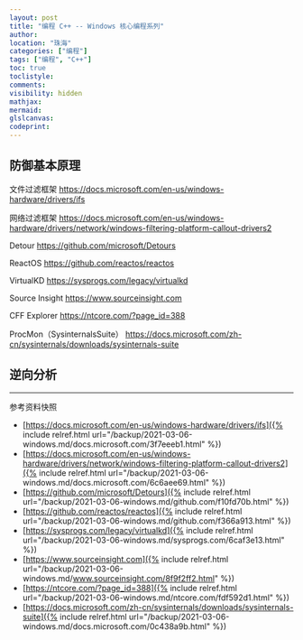 ```yaml
---
layout: post
title: "编程 C++ -- Windows 核心编程系列"
author:
location: "珠海"
categories: ["编程"]
tags: ["编程", "C++"]
toc: true
toclistyle:
comments:
visibility: hidden
mathjax:
mermaid:
glslcanvas:
codeprint:
---
```



## 防御基本原理

文件过滤框架
https://docs.microsoft.com/en-us/windows-hardware/drivers/ifs

网络过滤框架
https://docs.microsoft.com/en-us/windows-hardware/drivers/network/windows-filtering-platform-callout-drivers2

Detour
https://github.com/microsoft/Detours

ReactOS
https://github.com/reactos/reactos

VirtualKD
https://sysprogs.com/legacy/virtualkd

Source Insight
https://www.sourceinsight.com

CFF Explorer
https://ntcore.com/?page_id=388

ProcMon（SysinternalsSuite）
https://docs.microsoft.com/zh-cn/sysinternals/downloads/sysinternals-suite


## 逆向分析

<hr class='reviewline'/>
<p class='reviewtip'><script type='text/javascript' src='{% include relref.html url="/assets/reviewjs/blogs/2021-03-06-windows.md.js" %}'></script></p>
<font class='ref_snapshot'>参考资料快照</font>

- [https://docs.microsoft.com/en-us/windows-hardware/drivers/ifs]({% include relref.html url="/backup/2021-03-06-windows.md/docs.microsoft.com/3f7eeeb1.html" %})
- [https://docs.microsoft.com/en-us/windows-hardware/drivers/network/windows-filtering-platform-callout-drivers2]({% include relref.html url="/backup/2021-03-06-windows.md/docs.microsoft.com/6c6aee69.html" %})
- [https://github.com/microsoft/Detours]({% include relref.html url="/backup/2021-03-06-windows.md/github.com/f10fd70b.html" %})
- [https://github.com/reactos/reactos]({% include relref.html url="/backup/2021-03-06-windows.md/github.com/f366a913.html" %})
- [https://sysprogs.com/legacy/virtualkd]({% include relref.html url="/backup/2021-03-06-windows.md/sysprogs.com/6caf3e13.html" %})
- [https://www.sourceinsight.com]({% include relref.html url="/backup/2021-03-06-windows.md/www.sourceinsight.com/8f9f2ff2.html" %})
- [https://ntcore.com/?page_id=388]({% include relref.html url="/backup/2021-03-06-windows.md/ntcore.com/fdf592d1.html" %})
- [https://docs.microsoft.com/zh-cn/sysinternals/downloads/sysinternals-suite]({% include relref.html url="/backup/2021-03-06-windows.md/docs.microsoft.com/0c438a9b.html" %})
